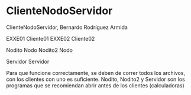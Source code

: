 # ClienteNodoServidor
ClienteNodoServidor, Bernardo Rodríguez Armida


EXXE01 Cliente01
EXXE02 Cliente02

Nodito Nodo
Nodito2 Nodo 

Servidor Servidor 


Para que funcione correctamente, se deben de correr todos los archivos, con los clientes con uno es suficiente. 
Nodito, Nodito2 y Servidor son los programas que se recomiendan abrir antes de los clientes (calculadoras)




